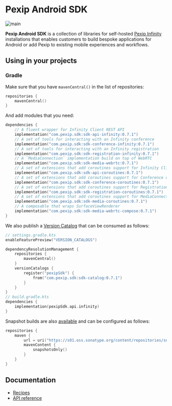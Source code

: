# Pexip Android SDK

![main](https://github.com/pexip/pexip-android-sdk/actions/workflows/main.yml/badge.svg)

**Pexip Android SDK** is a collection of libraries for
self-hosted [Pexip Infinity](https://docs.pexip.com/admin/admin_intro.htm) installations that
enables customers to build bespoke applications for Android or add Pexip to existing mobile
experiences and workflows.

## Using in your projects

### Gradle

Make sure that you have `mavenCentral()` in the list of repositories:

```kotlin
repositories {
    mavenCentral()
}
```

And add modules that you need:

```kotlin
dependencies {
    // A fluent wrapper for Infinity Client REST API
    implementation("com.pexip.sdk:sdk-api-infinity:0.7.1")
    // A set of tools for interacting with an Infinity conference
    implementation("com.pexip.sdk:sdk-conference-infinity:0.7.1")
    // A set of tools for interacting with an Infinity registration
    implementation("com.pexip.sdk:sdk-registration-infinity:0.7.1")
    // A `MediaConnection` implementation build on top of WebRTC
    implementation("com.pexip.sdk:sdk-media-webrtc:0.7.1")
    // A set of extensions that add coroutines support for Infinity Client REST API
    implementation("com.pexip.sdk:sdk-api-coroutines:0.7.1")
    // A set of extensions that add coroutines support for Conference object
    implementation("com.pexip.sdk:sdk-conference-coroutines:0.7.1")
    // A set of extensions that add coroutines support for Registration object
    implementation("com.pexip.sdk:sdk-registration-coroutines:0.7.1")
    // A set of extensions that add coroutines support for MediaConnection object
    implementation("com.pexip.sdk:sdk-media-coroutines:0.7.1")
    // A composable that wraps SurfaceViewRenderer
    implementation("com.pexip.sdk:sdk-media-webrtc-compose:0.7.1")
}
```

We also publish
a [Version Catalog](https://docs.gradle.org/current/userguide/platforms.html#sub:version-catalog)
that can be consumed as follows:

```kotlin
// settings.gradle.kts
enableFeaturePreview("VERSION_CATALOGS")

dependencyResolutionManagement {
    repositories {
        mavenCentral()
    }
    versionCatalogs {
        register("pexipSdk") {
            from("com.pexip.sdk:sdk-catalog:0.7.1")
        }
    }
}
// build.gradle.kts
dependencies {
    implementation(pexipSdk.api.infinity)
}
```

Snapshot builds are
also [available](https://s01.oss.sonatype.org/content/repositories/snapshots/com/pexip/sdk/) and can
be configured as follows:

```kotlin
repositories {
    maven {
        url = uri("https://s01.oss.sonatype.org/content/repositories/snapshots/")
        mavenContent {
            snapshotsOnly()
        }
    }
}
```

## Documentation

- [Recipes](https://github.com/pexip/pexip-android-sdk/blob/main/docs/recipes.md)
- [API reference](https://pexip.github.io/pexip-android-sdk/)

